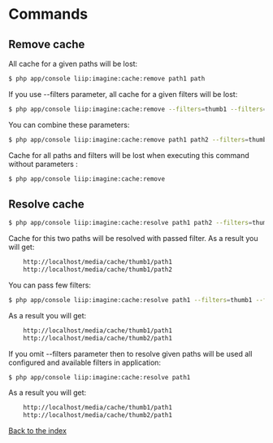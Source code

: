 # Commands

## Remove cache


All cache for a given paths will be lost:

``` bash
$ php app/console liip:imagine:cache:remove path1 path
```


If you use --filters parameter, all cache for a given filters will be lost:

``` bash
$ php app/console liip:imagine:cache:remove --filters=thumb1 --filters=thumb2
```

You can combine these parameters:

``` bash
$ php app/console liip:imagine:cache:remove path1 path2 --filters=thumb1 --filters=thumb2
```

Cache for all paths and filters will be lost when executing this command without parameters :

``` bash
$ php app/console liip:imagine:cache:remove
```

## Resolve cache


``` bash
$ php app/console liip:imagine:cache:resolve path1 path2 --filters=thumb1
```

Cache for this two paths will be resolved with passed filter.
As a result you will get:
``` bash
    http://localhost/media/cache/thumb1/path1
    http://localhost/media/cache/thumb1/path2
```

You can pass few filters:

``` bash
$ php app/console liip:imagine:cache:resolve path1 --filters=thumb1 --filters=thumb2
```

As a result you will get:
``` bash
    http://localhost/media/cache/thumb1/path1
    http://localhost/media/cache/thumb2/path1
```

If you omit --filters parameter then to resolve given paths will be used all configured and available filters in application:
``` bash
$ php app/console liip:imagine:cache:resolve path1
```

As a result you will get:
``` bash
    http://localhost/media/cache/thumb1/path1
    http://localhost/media/cache/thumb2/path1
```

[Back to the index](index.md)
